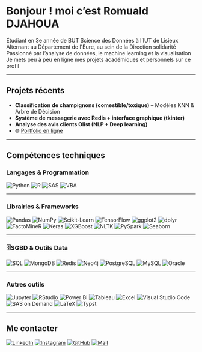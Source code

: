 # Bonjour ! moi c’est Romuald DJAHOUA

Étudiant en 3e année de BUT Science des Données à l’IUT de Lisieux  
Alternant au Département de l'Eure, au sein de la Direction solidarité  
Passionné par l’analyse de données, le machine learning et la visualisation  
Je mets peu à peu en ligne mes projets académiques et personnels sur ce profil  

---

## Projets récents

-  **Classification de champignons (comestible/toxique)** – Modèles KNN & Arbre de Décision  
- **Système de messagerie avec Redis + interface graphique (tkinter)**  
-  **Analyse des avis clients Olist (NLP + Deep learning)**  
- 🌐 [Portfolio en ligne](https://github.com/Djahaouaromuald/PortfolioRomuald.io)

---

##  Compétences techniques

### Langages & Programmation
![Python](https://img.shields.io/badge/Python-003B57?style=for-the-badge&logo=Python&logoColor=white)
![R](https://img.shields.io/badge/R-003B57?style=for-the-badge&logo=r&logoColor=white)
![SAS](https://img.shields.io/badge/SAS-003B57?style=for-the-badge&logo=SAS&logoColor=white)
![VBA](https://img.shields.io/badge/VBA-003B57?style=for-the-badge&logo=vba&logoColor=white)

---

### Librairies & Frameworks
![Pandas](https://img.shields.io/badge/Pandas-150458?style=for-the-badge&logo=pandas&logoColor=white)
![NumPy](https://img.shields.io/badge/NumPy-150458?style=for-the-badge&logo=numpy&logoColor=white)
![Scikit-Learn](https://img.shields.io/badge/Scikit--Learn-150458?style=for-the-badge&logo=scikit-learn&logoColor=white)
![TensorFlow](https://img.shields.io/badge/TensorFlow-150458?style=for-the-badge&logo=tensorflow&logoColor=white)
![ggplot2](https://img.shields.io/badge/ggplot2-150458?style=for-the-badge&logo=r&logoColor=white)
![dplyr](https://img.shields.io/badge/dplyr-150458?style=for-the-badge&logo=r&logoColor=white)
![FactoMineR](https://img.shields.io/badge/FactoMineR-150458?style=for-the-badge&logo=r&logoColor=white)
![Keras](https://img.shields.io/badge/Keras-150458?style=for-the-badge&logo=keras&logoColor=white)
![XGBoost](https://img.shields.io/badge/XGBoost-150458?style=for-the-badge&logo=xgboost&logoColor=white)
![NLTK](https://img.shields.io/badge/NLTK-150458?style=for-the-badge&logo=nltk&logoColor=white)
![PySpark](https://img.shields.io/badge/PySpark-150458?style=for-the-badge&logo=apache-spark&logoColor=white)
![Seaborn](https://img.shields.io/badge/Seaborn-150458?style=for-the-badge&logo=python&logoColor=white)

---

### 🗄SGBD & Outils Data
![SQL](https://img.shields.io/badge/SQL-1B263B?style=for-the-badge&logo=postgresql&logoColor=white)
![MongoDB](https://img.shields.io/badge/MongoDB-1B263B?style=for-the-badge&logo=mongodb&logoColor=white)
![Redis](https://img.shields.io/badge/Redis-1B263B?style=for-the-badge&logo=redis&logoColor=white)
![Neo4j](https://img.shields.io/badge/Neo4j-1B263B?style=for-the-badge&logo=neo4j&logoColor=white)
![PostgreSQL](https://img.shields.io/badge/PostgreSQL-1B263B?style=for-the-badge&logo=postgresql&logoColor=white)
![MySQL](https://img.shields.io/badge/MySQL-1B263B?style=for-the-badge&logo=mysql&logoColor=white)
![Oracle](https://img.shields.io/badge/Oracle-1B263B?style=for-the-badge&logo=oracle&logoColor=white)

---

### Autres outils
![Jupyter](https://img.shields.io/badge/Jupyter-2F1B47?style=for-the-badge&logo=jupyter&logoColor=white)
![RStudio](https://img.shields.io/badge/RStudio-2F1B47?style=for-the-badge&logo=rstudio&logoColor=white)
![Power BI](https://img.shields.io/badge/Power_BI-2F1B47?style=for-the-badge&logo=powerbi&logoColor=white)
![Tableau](https://img.shields.io/badge/Tableau-2F1B47?style=for-the-badge&logo=tableau&logoColor=white)
![Excel](https://img.shields.io/badge/Excel-2F1B47?style=for-the-badge&logo=microsoft-excel&logoColor=white)
![Visual Studio Code](https://img.shields.io/badge/VS%20Code-2F1B47?style=for-the-badge&logo=visualstudiocode&logoColor=white)
![SAS on Demand](https://img.shields.io/badge/SAS-2F1B47?style=for-the-badge&logo=sas&logoColor=white)
![LaTeX](https://img.shields.io/badge/LaTeX-2F1B47?style=for-the-badge&logo=latex&logoColor=white)
![Typst](https://img.shields.io/badge/Typst-2F1B47?style=for-the-badge&logo=typst&logoColor=white)

---

## Me contacter

[![LinkedIn](https://img.shields.io/badge/LinkedIn-0A66C2?style=for-the-badge&logo=linkedin&logoColor=white)](https://www.linkedin.com/in/romuald-djahoua/)
[![Instagram](https://img.shields.io/badge/Instagram-E4405F?style=for-the-badge&logo=instagram&logoColor=white)](https://www.instagram.com/4realromi/)
[![GitHub](https://img.shields.io/badge/GitHub-171515?style=for-the-badge&logo=github&logoColor=white)](https://github.com/Djahouaromuald)
[![Mail](https://img.shields.io/badge/Email-d14836?style=for-the-badge&logo=gmail&logoColor=white)](mailto:djahouaromuald@gmail.com)
